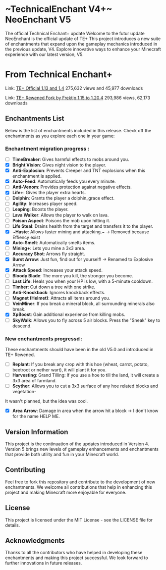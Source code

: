 # ~TechnicalEnchant V4+~ NeoEnchant V5
The official Technical Enchant+ update
Welcome to the futur update NeoEnchant is the official update of TE+ This project introduces a new suite of enchantments that expand upon the gameplay mechanics introduced in the previous update, V4. Explore innovative ways to enhance your Minecraft experience with our latest version, V5.

# From Technical Enchant+
Link: [TE+ Official 1.13 and 1.4](https://www.planetminecraft.com/data-pack/enchant-datapack-1-13/)
275,632 views and 45,977 downloads

Link: [TE+ Rewened Fork by Frektip 1.15 to 1.20.4](https://www.planetminecraft.com/data-pack/enchant-datapack-1-13/)
293,986 views, 62,173 downloads

## Enchantments List
Below is the list of enchantments included in this release. Check off the enchantments as you explore each one in your game:

### Enchantment migration progress :
- [ ] **TimeBreaker**: Gives harmful effects to mobs around you.
- [x] **Bright Vision**: Gives night vision to the player.
- [x] **Anti-Explosion**: Prevents Creeper and TNT explosions when this enchantment is applied.
- [x] **Auto-Feed**: Automatically feeds you every minute.
- [ ] **Anti-Venom**: Provides protection against negative effects.
- [x] **Life+**: Gives the player extra hearts.
- [ ] **Dolphin**: Grants the player a dolphin_grace effect.
- [ ] **Agility**: Increases player speed.
- [ ] **Leaping**: Boosts the player.
- [ ] **Lava Walker**: Allows the player to walk on lava.
- [ ] **Poison Aspect**: Poisons the mob upon hitting it.
- [ ] **Life Steal**: Drains health from the target and transfers it to the player.
- [x] ~**Haste**: Allows faster mining and attacking.~ -> Removed because Effiency exist
- [x] **Auto-Smelt**: Automatically smelts items.
- [ ] **Mining+**: Lets you mine a 3x3 area.
- [ ] **Accuracy Shot**: Arrows fly straight.
- [x] **Burst Arrow**: Just fun, find out for yourself! -> Renamed to Explosive Arrow
- [x] **Attack Speed**: Increases your attack speed.
- [ ] **Bloody Blade**: The more you kill, the stronger you become.
- [ ] **Last Life**: Heals you when your HP is low, with a 5-minute cooldown.
- [ ] **Timber**: Cut down a tree with one strike.
- [ ] **Anti-Knockback**: Ignores knockback effects.
- [ ] **Magnet (Helmet)**: Attracts all items around you.
- [ ] **VeinMiner**: If you break a mineral block, all surrounding minerals also break.
- [x] **XpBoost**: Gain additional experience from killing mobs.
- [ ] **SkyWalk**: Allows you to fly across 5 air blocks. Press the "Sneak" key to descend.

### New enchantments progressd :
These enchantments should have been in the old V5.0 and introduced in TE+ Rewened.
- [ ] **Replant**: If you break any crop with this hoe (wheat, carrot, potato, beetroot or nether wart), it will plant it for you.
- [ ] **Harvesting**: Grand Tilling: If you use a hoe to till the land, it will create a 3x3 area of farmland.
- [ ] **Scyther**: Allows you to cut a 3x3 surface of any hoe related blocks and vegetation-

It wasn't planned, but the idea was cool.
- [x] **Area Arrow**: Damage in area when the arrow hit a block -> I don't know for the name HELP ME.

## Version Information
This project is the continuation of the updates introduced in Version 4. Version 5 brings new levels of gameplay enhancements and enchantments that provide both utility and fun in your Minecraft world.

## Contributing
Feel free to fork this repository and contribute to the development of new enchantments. We welcome all contributions that help in enhancing this project and making Minecraft more enjoyable for everyone.

## License
This project is licensed under the MIT License - see the LICENSE file for details.

## Acknowledgments
Thanks to all the contributors who have helped in developing these enchantments and making this project successful. We look forward to further innovations in future releases.
